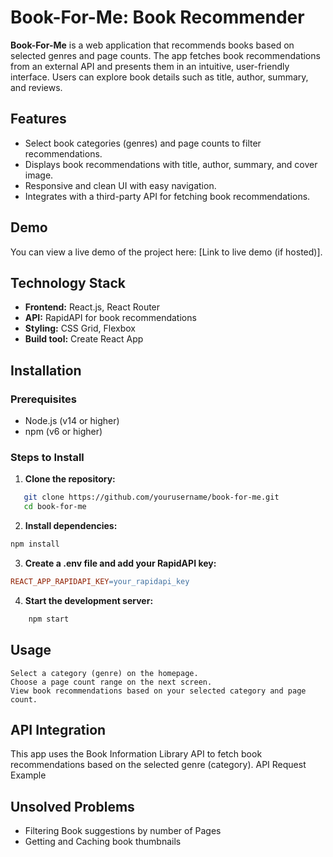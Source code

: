 # Book-For-Me: Book Recommender

**Book-For-Me** is a web application that recommends books based on selected genres and page counts. The app fetches book recommendations from an external API and presents them in an intuitive, user-friendly interface. Users can explore book details such as title, author, summary, and reviews.

## Features

- Select book categories (genres) and page counts to filter recommendations.
- Displays book recommendations with title, author, summary, and cover image.
- Responsive and clean UI with easy navigation.
- Integrates with a third-party API for fetching book recommendations.

## Demo

You can view a live demo of the project here: [Link to live demo (if hosted)].

## Technology Stack

- **Frontend:** React.js, React Router
- **API:** RapidAPI for book recommendations
- **Styling:** CSS Grid, Flexbox
- **Build tool:** Create React App

## Installation

### Prerequisites

- Node.js (v14 or higher)
- npm (v6 or higher)

### Steps to Install

1. **Clone the repository:**

```bash
   git clone https://github.com/yourusername/book-for-me.git
   cd book-for-me
```
2. **Install dependencies:**

``` bash
npm install
```
3. **Create a .env file and add your RapidAPI key:**

``` makefile
REACT_APP_RAPIDAPI_KEY=your_rapidapi_key
```
4. **Start the development server:**

``` bash
    npm start
```


## Usage

    Select a category (genre) on the homepage.
    Choose a page count range on the next screen.
    View book recommendations based on your selected category and page count.

## API Integration

This app uses the Book Information Library API to fetch book recommendations based on the selected genre (category).
API Request Example

## Unsolved Problems

- Filtering Book suggestions by number of Pages
- Getting and Caching book thumbnails


